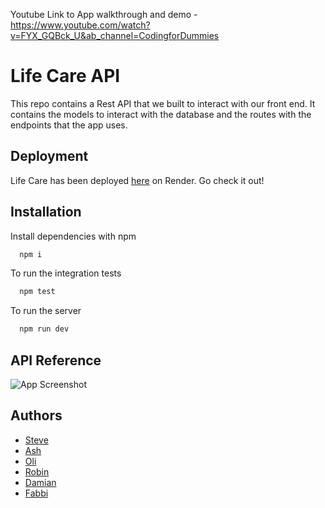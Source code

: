 Youtube Link to App walkthrough and demo - https://www.youtube.com/watch?v=FYX_GQBck_U&ab_channel=CodingforDummies

# Life Care API

This repo contains a Rest API that we built to interact with our front end. It contains the models to interact with the database and the routes with the endpoints that the app uses.

## Deployment

Life Care has been deployed [here](https://life-care.onrender.com/) on Render. Go check it out!

## Installation

Install dependencies with npm

```bash
  npm i
```

To run the integration tests

```bash
  npm test
```

To run the server

```bash
  npm run dev
```

## API Reference

![App Screenshot](https://i.imgur.com/ugs8t8z.png)

## Authors

- [Steve](https://github.com/Hacktinium)
- [Ash](https://github.com/AshrafAKRahman)
- [Oli](https://github.com/OliLoftun)
- [Robin](https://github.com/Robin-LT)
- [Damian](https://github.com/CodingDonk)
- [Fabbi](https://github.com/fabbihas)
